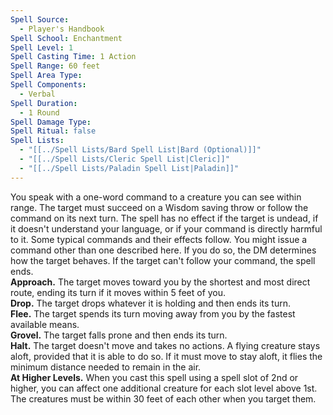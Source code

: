 ```yaml
---
Spell Source:
  - Player's Handbook
Spell School: Enchantment
Spell Level: 1
Spell Casting Time: 1 Action
Spell Range: 60 feet
Spell Area Type: 
Spell Components:
  - Verbal
Spell Duration:
  - 1 Round
Spell Damage Type: 
Spell Ritual: false
Spell Lists:
  - "[[../Spell Lists/Bard Spell List|Bard (Optional)]]"
  - "[[../Spell Lists/Cleric Spell List|Cleric]]"
  - "[[../Spell Lists/Paladin Spell List|Paladin]]"
---
```


You speak with a one-word command to a creature you can see within range. The target must succeed on a Wisdom saving throw or follow the command on its next turn. The spell has no effect if the target is undead, if it doesn't understand your language, or if your command is directly harmful to it. Some typical commands and their effects follow. You might issue a command other than one described here. If you do so, the DM determines how the target behaves. If the target can't follow your command, the spell ends.  
**Approach.** The target moves toward you by the shortest and most direct route, ending its turn if it moves within 5 feet of you.  
**Drop.** The target drops whatever it is holding and then ends its turn.  
**Flee.** The target spends its turn moving away from you by the fastest available means.  
**Grovel.** The target falls prone and then ends its turn.  
**Halt.** The target doesn't move and takes no actions. A flying creature stays aloft, provided that it is able to do so. If it must move to stay aloft, it flies the minimum distance needed to remain in the air.  
**At Higher Levels.** When you cast this spell using a spell slot of 2nd or higher, you can affect one additional creature for each slot level above 1st. The creatures must be within 30 feet of each other when you target them.
